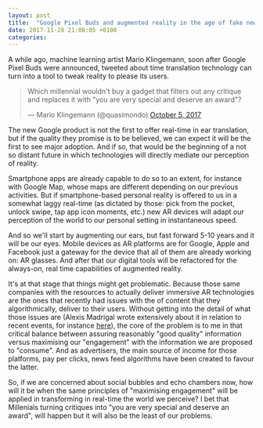 ```yaml
---
layout: post
title:  "Google Pixel Buds and augmented reality in the age of fake news"
date: 2017-11-28 21:08:05 +0100
categories:
---
```


A while ago, machine learning artist Mario Klingemann, soon after Google Pixel Buds were announced, tweeted about time translation technology can turn into a tool to tweak reality to please its users.


<blockquote class="twitter-tweet" data-lang="en"><p lang="en" dir="ltr">Which millennial wouldn&#39;t buy a gadget that filters out any critique and replaces it with &quot;you are very special and deserve an award&quot;?</p>&mdash; Mario Klingemann (@quasimondo) <a href="https://twitter.com/quasimondo/status/915836049049505792?ref_src=twsrc%5Etfw">October 5, 2017</a></blockquote>
<script async src="//platform.twitter.com/widgets.js" charset="utf-8"></script>

The new Google product is not the first to offer real-time in ear translation, but if the quality they promise is to be believed, we can expect it will be the first to see major adoption. And if so, that would be the beginning of a not so distant future in which technologies will directly mediate our perception of reality.

Smartphone apps are already capable to do so to an extent, for instance with Google Map, whose maps are different depending on our previous activities. But if smartphone-based personal reality is offered to us in a somewhat laggy real-time (as dictated by those: pick from the pocket, unlock swipe, tap app icon moments, etc.) new AR devices will adapt our perception of the world to our personal setting in instantaneous speed.

And so we'll start by augmenting our ears, but fast forward 5-10 years and it will be our eyes. Mobile devices as AR platforms are for Google, Apple and Facebook just a gateway for the device that all of them are already working on: AR glasses. And after that our digital tools will be refactored for the always-on, real time capabilities of augmented reality.

It's at that stage that things might get problematic. Because those same companies with the resources to actually deliver immersive AR technologies are the ones that recently had issues with the of content that they algorithmically, deliver to their users. Without getting into the detail of what those issues are (Alexis Madrigal wrote extensively about it in relation to recent events, for instance  [here](https://www.theatlantic.com/technology/archive/2017/10/google-and-facebook-have-failed-us/541794/)), the core of the problem is to me in that critical balance between assuring reasonably "good quality" information versus maximising our "engagement" with the information we are proposed to "consume". And as advertisers, the main source of income for those platforms, pay per clicks, news feed algorithms have been created to favour the latter.

So, if we are concerned about social bubbles and echo chambers now, how will it be when the same principles of "maximising engagement" will be applied in transforming in real-time the world we perceive? I bet that Millenials turning critiques into "you are very special and deserve an award", will happen but it will also be the least of our problems.


<!--
...

This summer both Facebook and Amazon submitted patents for AR glasses.


.......

Steve Mann and personal reality

"Miniaturization of components has enabled
systems that are wearable and nearly invisible,
so that individuals can move about and
interact freely, supported by their personal
information domain."
http://www.eyetap.org/papers/docs/first_step.pdf

.......

Same with adam greenfield argument about google maps not being neutral

.......

"If Steve Mann has become a radically hybridized consciousness, in other words, at least he has a legitimate claim to ownership and control over all of the places where that consciousness is instantiated. By contrast, all of the things a commercial product can do for the user rely on the ongoing provision of a service— and if there’s anything we know about services, it’s that they can be and are routinely discontinued at will, as the provider fails, changes hands, adopts a new business strategy or simply reprioritizes. (Indeed, as we shall see, this is what happened to Google Glass itself.)"

Radical Technologies
.......

http://citeseerx.ist.psu.edu/viewdoc/download?doi=10.1.1.618.6977&rep=rep1&type=pdf

Anne Galloway
INTIMATIONS OF EVERYDAY LIFE
Ubiquitous computing and the city

..................... -->
